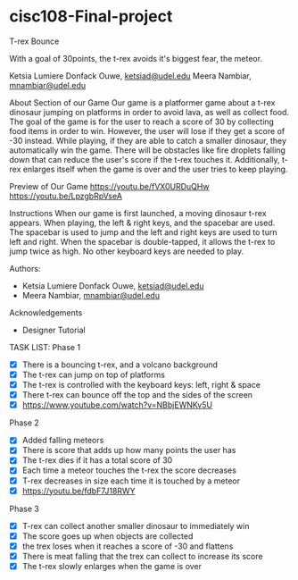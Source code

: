 # cisc108-Final-project

T-rex Bounce

With a goal of 30points, the t-rex avoids it's biggest fear, the meteor.

Ketsia Lumiere Donfack Ouwe, ketsiad@udel.edu
Meera Nambiar, mnambiar@udel.edu

About Section of our Game
Our game is a platformer game about a t-rex dinosaur jumping on platforms in order to avoid lava, as well 
as collect food. The goal of the game is for the user to reach a score of 30 by collecting food items in 
order to win. However, the user will lose if they get a score of -30 instead. While playing, if they are 
able to catch a smaller dinosaur, they automatically win the game. There will be obstacles like fire droplets 
falling down that can reduce the user's score if the t-rex touches it. Additionally, t-rex enlarges itself when 
the game is over and the user tries to keep playing.

Preview of Our Game
https://youtu.be/fVX0URDuQHw
https://youtu.be/LpzgbRpVseA

Instructions
When our game is first launched, a moving dinosaur t-rex appears. When playing, the left & right keys, 
and the spacebar are used. The spacebar is used to jump and the left and right keys are used to turn left and right.
When the spacebar is double-tapped, it allows the t-rex to jump twice as high. No other keyboard keys are needed to play.   

Authors: 
- Ketsia Lumiere Donfack Ouwe, ketsiad@udel.edu
- Meera Nambiar, mnambiar@udel.edu

Acknowledgements
- Designer Tutorial

TASK LIST:
Phase 1
- [x] There is a bouncing t-rex, and a volcano background
- [x] The t-rex can jump on top of platforms
- [x] The t-rex is controlled with the keyboard keys: left, right & space
- [x] There t-rex can bounce off the top and the sides of the screen
- [x] https://www.youtube.com/watch?v=NBbjEWNKv5U

Phase 2 
- [x] Added falling meteors
- [x] There is score that adds up how many points the user has
- [x] The t-rex dies if it has a total score of 30
- [x] Each time a meteor touches the t-rex the score decreases
- [x] T-rex decreases in size each time it is touched by a meteor
- [x] https://youtu.be/fdbF7J18RWY

Phase 3
- [x] T-rex can collect another smaller dinosaur to immediately win
- [x] The score goes up when objects are collected
- [x] the trex loses when it reaches a score of -30 and flattens 
- [x] There is meat falling that the trex can collect to increase its score
- [x] The t-rex slowly enlarges when the game is over